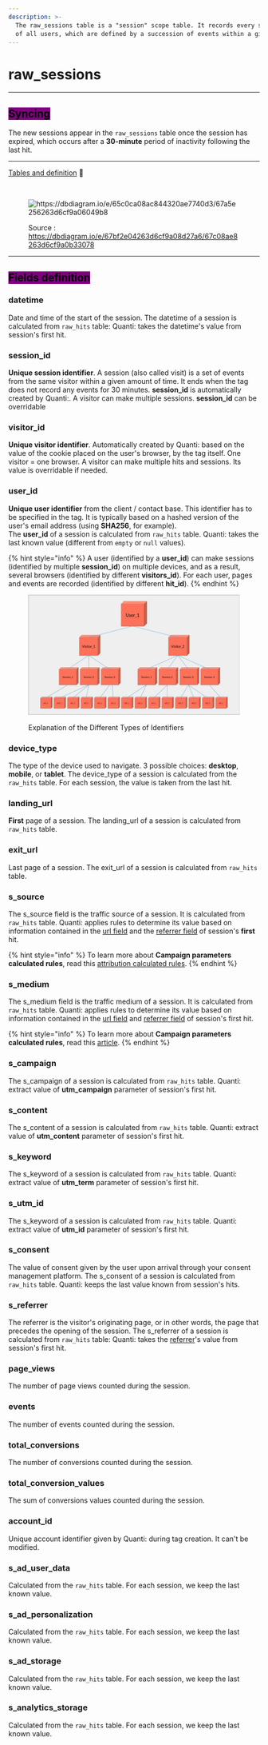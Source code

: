 ```yaml
---
description: >-
  The raw_sessions table is a "session" scope table. It records every sessions
  of all users, which are defined by a succession of events within a given time.
---
```


# raw\_sessions

***

## <mark style="background-color:purple;">Syncing</mark>

The new sessions appear in the `raw_sessions` table once the session has expired, which occurs after a **30-minute** period of inactivity following the last hit.

***

[Tables and definition](https://dbdiagram.io/e/67bf2e04263d6cf9a08d27a6/67c08ae8263d6cf9a0b33078) :link:[ ](https://dbdiagram.io/e/65c0ca08ac844320ae7740d3/67a5e256263d6cf9a06049b8)

<figure><img src="https://dbdiagram.io/e/65c0ca08ac844320ae7740d3/67a5e256263d6cf9a06049b8" alt=""><figcaption></figcaption></figure>

<figure><img src="../../.gitbook/assets/Capture d’écran 2025-02-07 à 11.45.23.png" alt="https://dbdiagram.io/e/65c0ca08ac844320ae7740d3/67a5e256263d6cf9a06049b8"><figcaption><p>Source : <a href="https://dbdiagram.io/e/67bf2e04263d6cf9a08d27a6/67c08ae8263d6cf9a0b33078">https://dbdiagram.io/e/67bf2e04263d6cf9a08d27a6/67c08ae8263d6cf9a0b33078</a></p></figcaption></figure>

***

## <mark style="background-color:purple;">Fields definition</mark>

### datetime&#x20;

Date and time of the start of the session. The datetime of a session is calculated from `raw_hits` table: Quanti: takes the datetime's value from session's first hit.

### session\_id

**Unique session identifier**. A session (also called visit) is a set of events from the same visitor within a given amount of time. It ends when the tag does not record any events for 30 minutes. **session\_id** is automatically created by Quanti:. A visitor can make multiple sessions. **session\_id** can be overridable

### visitor\_id

**Unique visitor identifier**. Automatically created by Quanti: based on the value of the cookie placed on the user's browser, by the tag itself. One visitor = one browser. A visitor can make multiple hits and sessions. Its value is overridable if needed.

### user\_id

**Unique user identifier** from the client / contact base. This identifier has to be specified in the tag. It is typically based on a hashed version of the user's email address (using **SHA256**, for example).\
The **user\_id** of a session is calculated from `raw_hits` table. Quanti: takes the last known value  (different from `empty` or `null` values).

{% hint style="info" %}
A user (identified by a **user\_id**) can make sessions (identified by multiple **session\_id**) on multiple devices, and as a result, several browsers (identified by different **visitors\_id**). For each user, pages and events are recorded  (identified by different **hit\_id**).
{% endhint %}

<figure><img src="../../.gitbook/assets/userr.jpg" alt="Explanation of the Different Types of Identifiers"><figcaption><p>Explanation of the Different Types of Identifiers</p></figcaption></figure>

### device\_type

The type of the device used to navigate. 3 possible choices: **desktop**, **mobile**, or **tablet**. The device\_type of a session is calculated from the `raw_hits` table. For each session, the value is taken from the last hit.

### landing\_url

**First** page of a session. The landing\_url of a session is calculated from `raw_hits` table.

### exit\_url

Last page of a session. The exit\_url of a session is calculated from `raw_hits` table.&#x20;

### s\_source

The s\_source field is the traffic source of a session. It is calculated from `raw_hits` table. Quanti: applies rules to determine its value based on information contained in the [url field](raw_hits.md#url) and the [referrer field](raw_hits.md#referrer) of session's **first** hit.

{% hint style="info" %}
To learn more about **Campaign parameters calculated rules**, read this [attribution calculated rules](../rules-for-calculated-attribution.md).
{% endhint %}

### s\_medium

The s\_medium field is the traffic medium of a session. It is calculated from `raw_hits` table. Quanti: applies rules to determine its value based on information contained in the [url field](raw_hits.md#url) and [referrer field](raw_hits.md#referrer) of session's first hit.

{% hint style="info" %}
To learn more about **Campaign parameters calculated rules**, read this [article](../rules-for-calculated-attribution.md).
{% endhint %}

### s\_campaign

The s\_campaign of a session is calculated from `raw_hits` table. Quanti: extract value of **utm\_campaign** parameter of session's first hit.

### s\_content

The s\_content of a session is calculated from `raw_hits` table. Quanti: extract value of **utm\_content** parameter of session's first hit.

### s\_keyword

The s\_keyword of a session is calculated from `raw_hits` table. Quanti: extract value of **utm\_term** parameter of session's first hit.

### s\_utm\_id

The s\_keyword of a session is calculated from `raw_hits` table. Quanti: extract value of **utm\_id** parameter of session's first hit.

### s\_consent

The value of consent given by the user upon arrival through your consent management platform. The s\_consent of a session is calculated from `raw_hits` table. Quanti: keeps the last value known from session's hits.

### s\_referrer

The referrer is the visitor's originating page, or in other words, the page that precedes the opening of the session. The s\_referrer of a session is calculated from `raw_hits` table: Quanti: takes the [referrer](raw_hits.md#referrer)'s value from session's first hit.

### page\_views

The number of page views counted during the session.

### events

The number of events counted during the session.

### total\_conversions

The number of conversions counted during the session.

### total\_conversion\_values

The sum of conversions values counted during the session.

### account\_id

Unique account identifier given by Quanti: during tag creation. It can't be modified.

### s\_ad\_user\_data

Calculated from the `raw_hits` table. For each session, we keep the last known value.

### s\_ad\_personalization

Calculated from the `raw_hits` table. For each session, we keep the last known value.

### s\_ad\_storage

Calculated from the `raw_hits` table. For each session, we keep the last known value.

### s\_analytics\_storage

Calculated from the `raw_hits` table. For each session, we keep the last known value.

